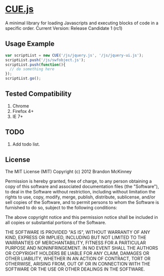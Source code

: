 [CUE.js](https://github.com/pagefold/CUE.js)
===========================================
A minimal library for loading Javascripts and executing blocks of code in a specific order.
Current Version: Release Candidate 1 (rc1)


Usage Example
-------------
```javascript
var scriptList = new CUE('/js/jquery.js', '/js/jquery-ui.js');
scriptList.push('/js/swfobject.js');
scriptList.push(function(){
  // do something here
});
scriptList.go();
```

Tested Compatibility
--------------------
1. Chrome
2. Firefox 4+
3. IE 7+


TODO
----
1. Add todo list.


License
-------
The MIT License (MIT)
Copyright (c) 2012 Brandon McKinney

Permission is hereby granted, free of charge, to any person obtaining a copy of this software and associated documentation files (the "Software"), to deal in the Software without restriction, including without limitation the rights to use, copy, modify, merge, publish, distribute, sublicense, and/or sell copies of the Software, and to permit persons to whom the Software is furnished to do so, subject to the following conditions:

The above copyright notice and this permission notice shall be included in all copies or substantial portions of the Software.

THE SOFTWARE IS PROVIDED "AS IS", WITHOUT WARRANTY OF ANY KIND, EXPRESS OR IMPLIED, INCLUDING BUT NOT LIMITED TO THE WARRANTIES OF MERCHANTABILITY, FITNESS FOR A PARTICULAR PURPOSE AND NONINFRINGEMENT. IN NO EVENT SHALL THE AUTHORS OR COPYRIGHT HOLDERS BE LIABLE FOR ANY CLAIM, DAMAGES OR OTHER LIABILITY, WHETHER IN AN ACTION OF CONTRACT, TORT OR OTHERWISE, ARISING FROM, OUT OF OR IN CONNECTION WITH THE SOFTWARE OR THE USE OR OTHER DEALINGS IN THE SOFTWARE.
